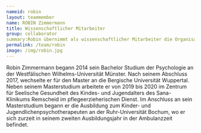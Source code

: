 ```yaml
---
nameid: robin
layout: teammember
name: ROBIN Zimmermann
title: Wissenschaftlicher Mitarbeiter
group: collaborator
summary:Robin übernimmt als wissenschaftlicher Mitarbeiter die Organisation und Koordination der „Kinder bewältigen Angst“ (KibA-III) Therapiestudie in Bochum. 
permalink: /team/robin
image: /img/robin.jpg
---
```


Robin Zimmermann begann 2014 sein Bachelor Studium der Psychologie an der Westfälischen Wilhelms-Universität Münster. Nach seinem Abschluss 2017, wechselte er für den Master an die Bergische Universität Wuppertal. Neben seinem Masterstudium arbeitete er von 2019 bis 2020 im Zentrum für Seelische Gesundheit des Kindes- und Jugendalters des Sana-Klinikums Remscheid im pflegeerzieherischen Dienst. Im Anschluss an sein Masterstudium begann er die Ausbildung zum Kinder- und Jugendlichenpsychotherapeuten an der Ruhr-Universität Bochum, wo er sich zurzeit in seinem zweiten Ausbildungsjahr in der Ambulanzzeit befindet.
